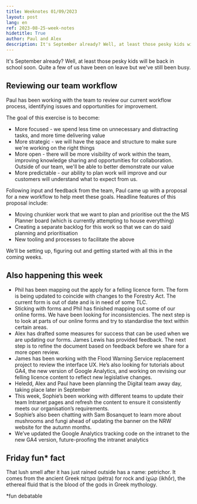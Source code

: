```yaml
---
title: Weeknotes 01/09/2023
layout: post
lang: en
ref: 2023-08-25-week-notes
hidetitle: True
author: Paul and Alex
description: It's September already? Well, at least those pesky kids will be back in school soon. 
---
```

It's September already? Well, at least those pesky kids will be back in school soon. Quite a few of us have been on leave but we've still been busy.

## Reviewing our team workflow

Paul has been working with the team to review our current workflow process, identifying issues and opportunities for improvement.

The goal of this exercise is to become:

+ More focused - we spend less time on unnecessary and distracting tasks, and more time delivering value
+ More strategic - we will have the space and structure to make sure we're working on the right things
+ More open - there will be more visibility of work within the team, improving knowledge sharing and opportunities for collaboration. Outside of our team, we'll be able to better demonstrate our value
+ More predictable - our ability to plan work will improve and our customers will understand what to expect from us.

Following input and feedback from the team, Paul came up with a proposal for a new workflow to help meet these goals. Headline features of this proposal include:

+ Moving chunkier work that we want to plan and prioritise out the the MS Planner board (which is currently attempting to house everything)
+ Creating a separate backlog for this work so that we can do said planning and prioritisation
+ New tooling and processes to facilitate the above

We’ll be setting up, figuring out and getting started with all this in the coming weeks.

## Also happening this week

+ Phil has been mapping out the apply for a felling licence form. The form is being updated to coincide with changes to the Forestry Act. The current form is out of date and is in need of some TLC.
+ Sticking with forms and Phil has finished mapping out some of our online forms. We have been looking for inconsistencies. The next step is to look at parts of our online forms and try to standardise the text within certain areas.
+ Alex has drafted some measures for success that can be used when we are updating our forms. James Lewis has provided feedback. The next step is to refine the document based on feedback before we share for a more open review.
+ James has been working with the Flood Warning Service replacement project to review the interface UX. He’s also looking for tutorials about GA4, the new version of Google Analytics, and working on revising our felling licence content to reflect new legislative changes.
+ Heledd, Alex and Paul have been planning the Digital team away day, taking place later in September
+ This week, Sophie’s been working with different teams to update their team Intranet pages and refresh the content to ensure it consistently meets our organisation’s requirements.
+ Sophie’s also been chatting with Sam Bosanquet to learn more about mushrooms and fungi ahead of updating the banner on the NRW website for the autumn months.
+ We’ve updated the Google Analytics tracking code on the intranet to the new GA4 version, future-proofing the intranet analytics

## Friday fun* fact

That lush smell after it has just rained outside has a name: petrichor. It comes from the ancient Greek πέτρα (pétra) for rock and ἰχώρ (ikhṓr), the ethereal fluid that is the blood of the gods in Greek mythology.

*fun debatable
